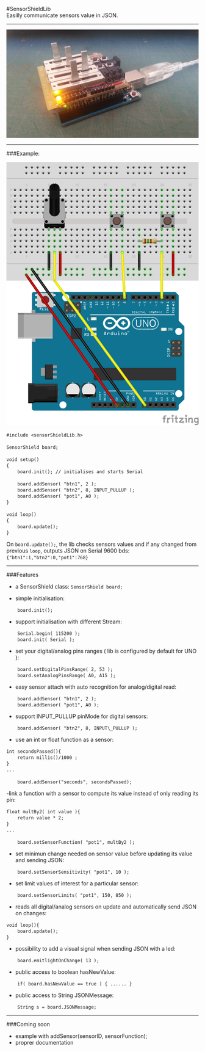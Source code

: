 #SensorShieldLib  
Easilly communicate sensors value in JSON.  
___
![SensorShield](SensorShield.jpg)

___
###Example:

![Example](examples/SensorShield101/SensorShieldLib.png)

```
#include <sensorShieldLib.h>

SensorShield board;

void setup()
{
	board.init(); // initialises and starts Serial

	board.addSensor( "btn1", 2 );
	board.addSensor( "btn2", 8, INPUT_PULLUP );
	board.addSensor( "pot1", A0 );
}

void loop()
{
	board.update(); 
}
```
On `board.update();`, the lib checks sensors values and if any changed from previous `loop`, outputs JSON on Serial 9600 bds: `{"btn1":1,"btn2":0,"pot1":768}`

___
###Features
- a SensorShield class:
```SensorShield board;```

- simple initialisation:
```
	board.init();
```

- support initialisation with different Stream:
```
	Serial.begin( 115200 );
	board.init( Serial );
```

- set your digital/analog pins ranges ( lib is configured by default for UNO ):
```
	board.setDigitalPinsRange( 2, 53 );
	board.setAnalogPinsRange( A0, A15 );
```

- easy sensor attach with auto recognition for analog/digital read:
```
	board.addSensor( "btn1", 2 );
	board.addSensor( "pot1", A0 );
```

- support INPUT\_PULLUP pinMode for digital sensors:
```
	board.addSensor( "btn2", 8, INPUT\_PULLUP );
```

- use an int or float function as a sensor:
```
int secondsPassed(){
	return millis()/1000 ;
}
...

	board.addSensor("seconds", secondsPassed);
```

-link a function with a sensor to compute its value instead of only reading its pin:
```
float multBy2( int value ){
	return value * 2;
}
...

	board.setSensorFunction( "pot1", multBy2 );
```

- set minimun change needed on sensor value before updating its value and sending JSON:
```
	board.setSensorSensitivity( "pot1", 10 );
```

- set limit values of interest for a particular sensor:
```
	board.setSensorLimits( "pot1", 150, 850 );
```


- reads all digital/analog sensors on update and automatically send JSON on changes:
```
void loop(){	
	board.update();
}
```



- possibility to add a visual signal when sending JSON with a led:
```
	board.emitlightOnChange( 13 );
```
- public access to boolean hasNewValue:
```
	if( board.hasNewValue == true ) { ...... }
```
- public access to String JSONMessage:
```
	String s = board.JSONMessage;
```

___
###Coming soon
- example with addSensor(sensorID, sensorFunction);
- proprer documentation